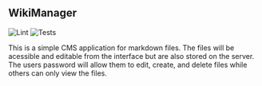 ## WikiManager

![Lint](https://github.com/idugan100/WikiManager/actions/workflows/lint.yml/badge.svg)
![Tests](https://github.com/idugan100/WikiManager/actions/workflows/test.yml/badge.svg)

This is a simple CMS application for markdown files. The files will be acessible and editable from the interface but are also stored on the server. The users password will allow them to edit, create, and delete files while others can only view the files.

